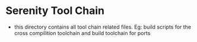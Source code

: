 # Serenity Tool Chain

- this directory contains all tool chain related files. Eg: build scripts for the cross compilition toolchain and build toolchain for ports
